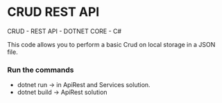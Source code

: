 # CRUD REST API
CRUD - REST API - DOTNET CORE - C#

This code allows you to perform a basic Crud on local storage in a JSON file.

### Run the commands

- dotnet run -> in ApiRest and Services solution.
- dotnet build -> ApiRest solution
